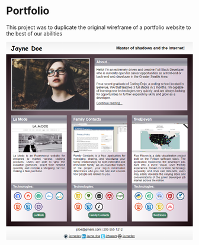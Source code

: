 # Portfolio

This project was to duplicate the original wireframe of a portfolio website to the best of our abilities

![portfolio site](https://github.com/amountcastlej/Portfolio/blob/main/portfolio_assignment_(1).png?raw=true)
